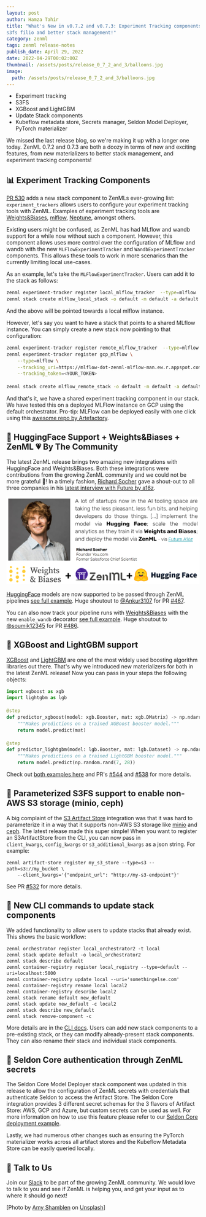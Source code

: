 ```yaml
---
layout: post
author: Hamza Tahir
title: "What's New in v0.7.2 and v0.7.3: Experiment Tracking components, new materializers, improved 
s3fs filio and better stack management!"
category: zenml
tags: zenml release-notes
publish_date: April 29, 2022
date: 2022-04-29T00:02:00Z
thumbnail: /assets/posts/release_0_7_2_and_3/balloons.jpg
image:
  path: /assets/posts/release_0_7_2_and_3/balloons.jpg
---
```


- Experiment tracking
- S3FS
- XGBoost and LightGBM
- Update Stack components
- Kubeflow metadata store, Secrets manager, Seldon Model Deployer, PyTorch materializer

We missed the last release blog, so we're making it up with a longer one today.
ZenML 0.7.2 and 0.7.3 are both a doozy in terms of new and exciting features, 
from new materializers to better stack management, and experiment tracking components!

## 📊 Experiment Tracking Components

[PR 530](https://github.com/zenml-io/zenml/pull/530) adds a new stack component to ZenMLs ever-growing list: 
`experiment_trackers` allows users to configure your experiment tracking tools with ZenML. Examples of experiment tracking 
tools are [Weights&Biases](https://wandb.ai), [mlflow](https://mlflow.org), [Neptune](https://neptune.ai), amongst others.

Existing users might be confused, as ZenML has had MLflow and wandb support for a while now without such a component. However, this 
component allows uses more control over the configuration of MLflow and wandb with the new `MLFlowExperimentTracker` and 
`WandbExperimentTracker` components. This allows these tools to work in more scenarios than the currently limiting local use-cases.

As an example, let's take the `MLFlowExperimentTracker`. Users can add it to the stack as follows:

```bash
zenml experiment-tracker register local_mlflow_tracker  --type=mlflow
zenml stack create mlflow_local_stack -o default -m default -a default -e local_mlflow_tracker
```

And the above will be pointed towards a local mlflow instance. 

However, let's say you want to have a stack that points to a shared MLflow instance. 
You can simply create a new stack now pointing to that configuration:

```bash
zenml experiment-tracker register remote_mlflow_tracker  --type=mlflow 
zenml experiment-tracker register gcp_mlflow \
    --type=mlflow \
    --tracking_uri=https://mlflow-dot-zenml-mlflow-man.ew.r.appspot.com/ \
    --tracking_token=<YOUR_TOKEN>

zenml stack create mlflow_remote_stack -o default -m default -a default -e remote_mlflow_tracker
```

And that's it, we have a shared experiment tracking component in our stack.
We have tested this on a deployed MLFlow instance on GCP using the default orchestrator. Pro-tip: MLFlow can be deployed 
easily with one click using this [awesome repo by Artefactory](https://github.com/artefactory/one-click-mlflow/).

## 🤗 HuggingFace Support + Weights&Biases + ZenML 💗 By The Community

The latest ZenML release brings two amazing new integrations with HuggingFace and Weights&Biases. Both these 
integrations were contributions from the growing ZenML community and we could not be more grateful 🙏! In a timely 
fashion, [Richard Socher](https://de.wikipedia.org/wiki/Richard_Socher) gave a shout-out to all three companies in his [latest interview with Future by 
a16z](https://future.a16z.com/a-decade-of-deep-learning-ai-startup/).

![Richard Socher](../assets/posts/release_0_7_2_and_3/richard_socher_shoutout.png)

[HuggingFace](https://huggingface.co) models are now supported to be passed through ZenML pipelines 
[see full example](https://github.com/zenml-io/zenml/tree/main/examples/huggingface). 
Huge shoutout to [@Ankur3107](https://github.com/Ankur3107) for PR [#467](https://github.com/zenml-io/zenml/pull/467).

You can also now track your pipeline runs with [Weights&Biases](https://wandb.ai) with the new `enable_wandb` decorator 
[see full example](https://github.com/zenml-io/zenml/tree/main/examples/wandb_tracking). 
Huge shoutout to [@soumik12345](https://github.com/soumik12345) for PR [#486](https://github.com/zenml-io/zenml/pull/486).

## 🔎 XGBoost and LightGBM support

[XGBoost](https://xgboost.readthedocs.io/en/stable/) and [LightGBM](https://lightgbm.readthedocs.io/) are one of the 
most widely used boosting algorithm libraries out there. That's why we introduced new materializers for both in the latest 
ZenML release! Now you can pass in your steps the following objects:

```python
import xgboost as xgb
import lightgbm as lgb

@step
def predictor_xgboost(model: xgb.Booster, mat: xgb.DMatrix) -> np.ndarray:
    """Makes predictions on a trained XGBoost booster model."""
    return model.predict(mat)

@step
def predictor_lightgbm(model: lgb.Booster, mat: lgb.Dataset) -> np.ndarray:
    """Makes predictions on a trained LightGBM booster model."""
    return model.predict(np.random.rand(7, 28))
```

Check out [both examples here](https://github.com/zenml-io/zenml/tree/main/examples) and PR's [#544](https://github.com/zenml-io/zenml/pull/544) 
and [#538](https://github.com/zenml-io/zenml/pull/538) for more details.

## 📂 Parameterized S3FS support to enable non-AWS S3 storage (minio, ceph)

A big complaint of the [S3 Artifact Store]() integration was that it was hard to parameterize it in a way that it supports 
non-AWS S3 storage like [minio](https://min.io/) and [ceph](https://docs.ceph.com/en/latest/radosgw/s3/). The latest release 
made this super simple! When you want to register an S3ArtifactStore from the CLI, you can now pass in  
`client_kwargs`, `config_kwargs` or `s3_additional_kwargs` as a json string. For example:

```shell
zenml artifact-store register my_s3_store --type=s3 --path=s3://my_bucket \
    --client_kwargs='{"endpoint_url": "http://my-s3-endpoint"}'
```

See PR [#532](https://github.com/zenml-io/zenml/pull/532) for more details.

## 🧱 New CLI commands to update stack components

We added functionality to allow users to update stacks that already exist. This shows the basic workflow:

```shell
zenml orchestrator register local_orchestrator2 -t local
zenml stack update default -o local_orchestrator2
zenml stack describe default
zenml container-registry register local_registry --type=default --uri=localhost:5000
zenml container-registry update local --uri='somethingelse.com'
zenml container-registry rename local local2
zenml container-registry describe local2
zenml stack rename default new_default
zenml stack update new_default -c local2
zenml stack describe new_default
zenml stack remove-component -c
```
More details are in the [CLI docs](https://apidocs.zenml.io/0.7.3/cli/). 
Users can add new stack components to a pre-existing stack, or they can modify 
already-present stack components. They can also rename their stack and individual stack components.

## 🐛 Seldon Core authentication through ZenML secrets

The Seldon Core Model Deployer stack component was updated in this release
to allow the configuration of ZenML secrets with credentials that authenticate
Seldon to access the Artifact Store. The Seldon Core integration provides 3
different secret schemas for the 3 flavors of Artifact Store: AWS, GCP and Azure,
but custom secrets can be used as well. For more information on how to use this
feature please refer to our [Seldon Core deployment example](https://github.com/zenml-io/zenml/tree/main/examples/seldon_deployment).

Lastly, we had numerous other changes such as ensuring the PyTorch materializer works across all artifact stores 
and the Kubeflow Metadata Store can be easily queried locally.

## 🙌 Talk to Us

Join our [Slack](https://zenml.io/slack-invite/) to be part of the growing ZenML community. We would love to 
talk to you and see if ZenML is helping you, and get your input as to where it should go next!

[Photo by <a href="https://unsplash.com/@amyshamblen?utm_source=unsplash&utm_medium=referral&utm_content=creditCopyText">Amy Shamblen</a> on <a href="https://unsplash.com/s/photos/baloons?utm_source=unsplash&utm_medium=referral&utm_content=creditCopyText">Unsplash</a>] 
